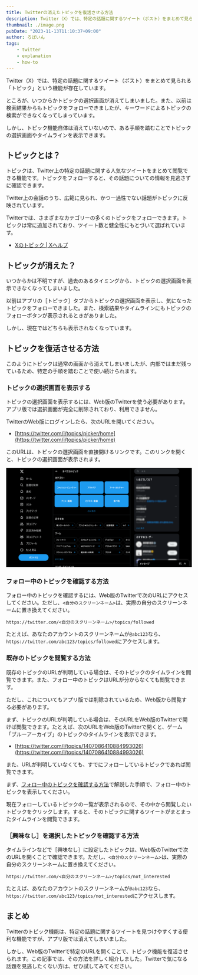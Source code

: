 ```yaml
---
title: Twitterの消えたトピックを復活させる方法
description: Twitter（X）では、特定の話題に関するツイート（ポスト）をまとめて見られる「トピック」という機能が存在しています。ところが、いつからかトピックの選択画面が消えてしまいました。しかし、トピック機能自体は消えていないので、ある手順を踏むことでトピックの選択画面を表示できます。
thumbnail: ./image.png
pubDate: "2023-11-13T11:10:37+09:00"
author: ろぼいん
tags:
    - twitter
    - explanation
    - how-to
---
```


Twitter（X）では、特定の話題に関するツイート（ポスト）をまとめて見られる「トピック」という機能が存在しています。

ところが、いつからかトピックの選択画面が消えてしまいました。また、以前は検索結果からもトピックをフォローできましたが、キーワードによるトピックの検索ができなくなってしまっています。

しかし、トピック機能自体は消えていないので、ある手順を踏むことでトピックの選択画面やタイムラインを表示できます。

## トピックとは？

トピックは、Twitter上の特定の話題に関する人気なツイートをまとめて閲覧できる機能です。トピックをフォローすると、その話題についての情報を見逃さずに確認できます。

Twitter上の会話のうち、広範に見られ、かつ一過性でない話題がトピックに反映されています。

Twitterでは、さまざまなカテゴリーの多くのトピックをフォローできます。トピックは常に追加されており、ツイート数と健全性にもとづいて選ばれています。

- [Xのトピック | Xヘルプ](https://help.twitter.com/ja/using-x/follow-and-unfollow-topics)

## トピックが消えた？

いつからかは不明ですが、過去のあるタイミングから、トピックの選択画面を表示できなくなってしまいました。

以前はアプリの［トピック］タブからトピックの選択画面を表示し、気になったトピックをフォローできました。また、検索結果やタイムラインにもトピックのフォローボタンが表示されるときがありました。

しかし、現在ではどちらも表示されなくなっています。

## トピックを復活させる方法

このようにトピックは通常の画面から消えてしまいましたが、内部ではまだ残っているため、特定の手順を踏むことで使い続けられます。

### トピックの選択画面を表示する

トピックの選択画面を表示するには、Web版のTwitterを使う必要があります。アプリ版では選択画面が完全に削除されており、利用できません。

TwitterのWeb版にログインしたら、次のURLを開いてください。

- [https://twitter.com/i/topics/picker/home](https://twitter.com/i/topics/picker/home)

このURLは、トピックの選択画面を直接開けるリンクです。このリンクを開くと、トピックの選択画面が表示されます。

![トピックの選択画面のスクリーンショット](./image.png)

### フォロー中のトピックを確認する方法

フォロー中のトピックを確認するには、Web版のTwitterで次のURLにアクセスしてください。ただし、``<自分のスクリーンネーム>``は、実際の自分のスクリーンネームに置き換えてください。

``https://twitter.com/<自分のスクリーンネーム>/topics/followed``

たとえば、あなたのアカウントのスクリーンネームが``@abc123``なら、``https://twitter.com/abc123/topics/followed``にアクセスします。

### 既存のトピックを閲覧する方法

既存のトピックのURLが判明している場合は、そのトピックのタイムラインを閲覧できます。また、フォロー中のトピックはURLが分からなくても閲覧できます。

ただし、これについてもアプリ版では削除されているため、Web版から閲覧する必要があります。

まず、トピックのURLが判明している場合は、そのURLをWeb版のTwitterで開けば閲覧できます。たとえば、次のURLをWeb版のTwitterで開くと、ゲーム「ブルーアーカイブ」のトピックのタイムラインを表示できます。

- [https://twitter.com/i/topics/1407086410884993026](https://twitter.com/i/topics/1407086410884993026)

また、URLが判明していなくても、すでにフォローしているトピックであれば閲覧できます。

まず、[フォロー中のトピックを確認する方法](#フォロー中のトピックを確認する方法)で解説した手順で、フォロー中のトピックを表示してください。

現在フォローしているトピックの一覧が表示されるので、その中から閲覧したいトピックをクリックします。すると、そのトピックに関するツイートがまとまったタイムラインを閲覧できます。

### ［興味なし］を選択したトピックを確認する方法

タイムラインなどで［興味なし］に設定したトピックは、Web版のTwitterで次のURLを開くことで確認できます。ただし、``<自分のスクリーンネーム>``は、実際の自分のスクリーンネームに置き換えてください。

``https://twitter.com/<自分のスクリーンネーム>/topics/not_interested``

たとえば、あなたのアカウントのスクリーンネームが``@abc123``なら、``https://twitter.com/abc123/topics/not_interested``にアクセスします。

## まとめ

Twitterのトピック機能は、特定の話題に関するツイートを見つけやすくする便利な機能ですが、アプリ版では消えてしまいました。

しかし、Web版のTwitterで特定のURLを開くことで、トピック機能を復活させられます。この記事では、その方法を詳しく紹介しました。Twitterで気になる話題を見逃したくない方は、ぜひ試してみてください。
